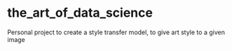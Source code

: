 # the_art_of_data_science
Personal project to create a style transfer model, to give art style to a given image
